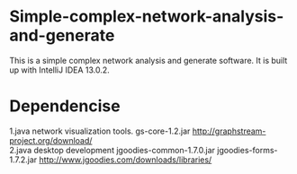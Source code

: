 Simple-complex-network-analysis-and-generate
============================================

This is a simple complex network analysis and generate software.
It is built up with IntelliJ IDEA 13.0.2.

Dependencise
=============================================

1.java network visualization tools.
  gs-core-1.2.jar
  http://graphstream-project.org/download/	
2.java desktop development
  jgoodies-common-1.7.0.jar
  jgoodies-forms-1.7.2.jar
  http://www.jgoodies.com/downloads/libraries/
